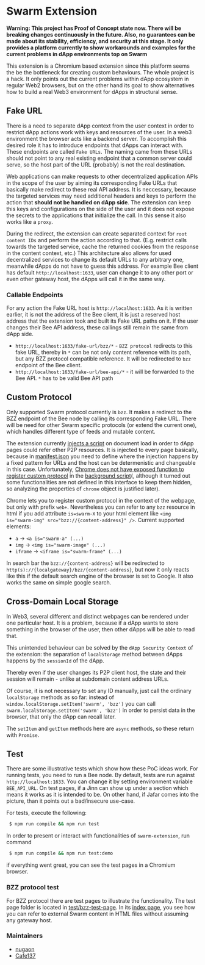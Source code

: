 # Swarm Extension

**Warning: This project has Proof of Concept state now. There will be breaking changes continuously in the future. Also, no guarantees can be made about its stability, efficiency, and security at this stage. It only provides a platform currently to show workarounds and examples for the current problems in dApp environments top on Swarm**

This extension is a Chromium based extension since this platform seems the be the bottleneck for creating custom behaviours.
The whole project is a hack. It only points out the current problems within dApp ecosystem in regular Web2 browsers,
but on the other hand its goal to show alternatives how to build a real Web3 environment for dApps in structural sense.

## Fake URL

There is a need to separate dApp context from the user context in order to restrict dApp actions work with keys and resources of the user.
In a web3 environment the browser acts like a backend server. To accomplish this desired role it has to introduce endpoints that dApps can interact with.
These endpoints are called `Fake URLs`.
The naming came from these URLs should not point to any real existing endpoint that a common server could serve,
so the host part of the URL (probably) is not the real destination.

Web applications can make requests to other decentralized application APIs in the scope of the user
by aiming its corresponding Fake URLs that basically make redirect to these real API address.
It is neccessary, because the targeted services may need additional headers and keys to perform the action that **should not be handled on dApp side**.
The extension can keep this keys and configurations on the side of the user
and it does not expose the secrets to the applications that initialize the call.
In this sense it also works like a `proxy`.

During the redirect, the extension can create separated context for `root content IDs` and perform the action according to that.
(E.g. restrict calls towards the targeted service, cache the returned cookies from the response in the content context, etc.)
This architecture also allows for used decentralized services to change its default URLs to any arbitrary one,
meanwhile dApps do not have to guess this address.
For example Bee client has default `http://localhost:1633`, user can change it to any other port or even other gateway host,
the dApps will call it in the same way.

### Callable Endpoints

For any action the Fake URL host is `http://localhost:1633`.
As it is written earlier, it is not the address of the Bee client,
it is just a reserved host address that the extension took and built its Fake URL paths on it.
If the user changes their Bee API address, these callings still remain the same from dApp side.

- `http://localhost:1633/fake-url/bzz/*` - `BZZ protocol` redirects to this fake URL, thereby in `*` can be not only content reference with its path, but any BZZ protocol compatible reference. It will be redirected to `bzz` endpoint of the Bee client.
- `http://localhost:1633/fake-url/bee-api/*` - it will be forwarded to the Bee API. `*` has to be valid Bee API path

## Custom Protocol

Only supported Swarm protocol currently is `bzz`.
It makes a redirect to the BZZ endpoint of the Bee node by calling its corresponding Fake URL.
There will be need for other Swarm specific protocols (or extend the current one), which handles different type of feeds and mutable content.

The extension currently [injects a script](src/contentscript/index.ts) on document load in order to dApp pages could refer other P2P resources.
It is injected to every page basically, because in [manifest.json](manifest.json) you need to define where the injection happens by a fixed pattern for URLs and the host can be determenistic and changeable in this case.
Unfortunately, [Chrome does not have exposed function to register custom protocol](https://raw.githubusercontent.com/DefinitelyTyped/DefinitelyTyped/master/types/chrome/index.d.ts) in the [background script](src/background/index.ts)(, although it turned out some functionalities are not defined in this interface to keep them hidden, so analyzing the properties of `chrome` object is justified later).

Chrome lets you to register custom protocol in the context of the webpage, but only with prefix `web+`.
Nevertheless you can refer to any `bzz` resource in html if you add attribute `is=swarm-X` to your html element like `<img is="swarm-img" src="bzz://{content-address}" />`.
Current supported elements:
* `a` -> `<a is="swarm-a" (...)`
* `img` -> `<img is="swarm-image" (...)`
* `iframe` -> `<iframe is="swarm-frame" (...)`

In search bar the `bzz://{content-address}` will be redirected to `http(s)://{localgateway}/bzz/{content-address}`, but now it only reacts like this if the default search engine of the browser is set to Google. It also works the same on simple google search.

## Cross-Domain Local Storage
In Web3, several different and distinct webpages can be rendered under one particular host.
It is a problem, because if a dApp wants to store something in the browser of the user, then other dApps will be able to read that.

This unintended behaviour can be solved by the `dApp Security Context` of the extension:
the separation of `localStorage` method between dApps happens by the `sessionId` of the dApp.

Thereby even if the user changes its P2P client host, the state and their session will remain - unlike at subdomain content address URLs.

Of course, it is not necessary to set any ID manually, just call the ordinary `localStorage` methods as so far:
instead of `window.localStorage.setItem('swarm', 'bzz')` you can call `swarm.localStorage.setItem('swarm', 'bzz')` in order to persist data in the browser, that only the dApp can recall later.

The `setItem` and `getItem` methods here are `async` methods, so these return with `Promise`.

## Test

There are some illustrative tests which show how these PoC ideas work.
For running tests, you need to run a Bee node.
By default, tests are run against `http://localhost:1633`. You can change it by setting environment variable `BEE_API_URL`.
On test pages, if a Jinn can show up under a section which means it works as it is intended to be.
On other hand, if Jafar comes into the picture, than it points out a bad/insecure use-case.

For tests, execute the following:

```bash
 $ npm run compile && npm run test
```
In order to present or interact with functionalities of `swarm-extension`, run command
```bash
 $ npm run compile && npm run test:demo
```
if everything went great, you can see the test pages in a Chromium browser.

### BZZ protocol test

For BZZ protocol there are test pages to illustrate the functionality.
The test page folder is located in [test/bzz-test-page](test/bzz-test-page).
In its [index page](test/bzz-test-page/index.html), you see how you can refer to external Swarm content in HTML files without assuming any gateway host.

### Maintainers

- [nugaon](https://github.com/nugaon)
- [Cafe137](https://github.com/Cafe137)

